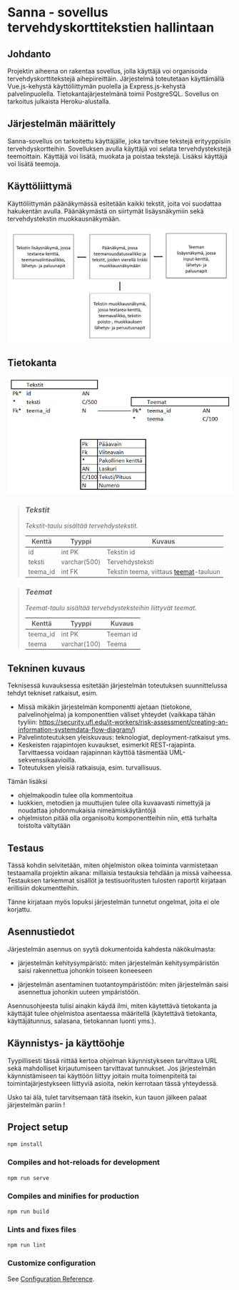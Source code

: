 # Sanna - sovellus tervehdyskorttitekstien hallintaan

## Johdanto

Projektin aiheena on rakentaa sovellus, jolla käyttäjä voi organisoida tervehdyskorttitekstejä aihepiireittäin. Järjestelmä toteutetaan käyttämällä Vue.js-kehystä käyttöliittymän puolella ja Express.js-kehystä palvelinpuolella. Tietokantajärjestelmänä toimii PostgreSQL. Sovellus on tarkoitus julkaista Heroku-alustalla. 

## Järjestelmän määrittely

Sanna-sovellus on tarkoitettu käyttäjälle, joka tarvitsee tekstejä erityyppisiin tervehdyskortteihin. Sovelluksen avulla käyttäjä voi selata tervehdystekstejä teemoittain. Käyttäjä voi lisätä, muokata ja poistaa tekstejä. Lisäksi käyttäjä voi lisätä teemoja. 

## Käyttöliittymä

Käyttöliittymän päänäkymässä esitetään kaikki tekstit, joita voi suodattaa hakukentän avulla. Päänäkymästä on siirtymät lisäysnäkymiin sekä tervehdystekstin muokkausnäkymään. 


![käyttöliittymäkaavio](kuvat/kaavio.png)

## Tietokanta

![tietokantamalli](kuvat/tietokantamalli.png)

> ### _Tekstit_
> _Tekstit-taulu sisältää tervehdystekstit._
>
> Kenttä | Tyyppi | Kuvaus
> ------ | ------ | ------
> id | int PK | Tekstin id
> teksti | varchar(500) |  Tervehdysteksti
> teema_id | int FK | Tekstin teema, viittaus [teemat](#Teemat)-tauluun

> ### _Teemat_
> _Teemat-taulu sisältää tervehdysteksteihin liittyvät teemat._
>
> Kenttä | Tyyppi | Kuvaus
> ------ | ------ | ------
> teema_id | int PK | Teeman id
> teema | varchar(100) |  Teema

## Tekninen kuvaus

Teknisessä kuvauksessa esitetään järjestelmän toteutuksen suunnittelussa tehdyt tekniset
ratkaisut, esim.

-   Missä mikäkin järjestelmän komponentti ajetaan (tietokone, palvelinohjelma)
    ja komponenttien väliset yhteydet (vaikkapa tähän tyyliin:
    https://security.ufl.edu/it-workers/risk-assessment/creating-an-information-systemdata-flow-diagram/)
-   Palvelintoteutuksen yleiskuvaus: teknologiat, deployment-ratkaisut yms.
-   Keskeisten rajapintojen kuvaukset, esimerkit REST-rajapinta. Tarvittaessa voidaan rajapinnan käyttöä täsmentää
    UML-sekvenssikaavioilla.
-   Toteutuksen yleisiä ratkaisuja, esim. turvallisuus.

Tämän lisäksi

-   ohjelmakoodin tulee olla kommentoitua
-   luokkien, metodien ja muuttujien tulee olla kuvaavasti nimettyjä ja noudattaa
    johdonmukaisia nimeämiskäytäntöjä
-   ohjelmiston pitää olla organisoitu komponentteihin niin, että turhalta toistolta
    vältytään

## Testaus

Tässä kohdin selvitetään, miten ohjelmiston oikea toiminta varmistetaan
testaamalla projektin aikana: millaisia testauksia tehdään ja missä vaiheessa.
Testauksen tarkemmat sisällöt ja testisuoritusten tulosten raportit kirjataan
erillisiin dokumentteihin.

Tänne kirjataan myös lopuksi järjestelmän tunnetut ongelmat, joita ei ole korjattu.

## Asennustiedot

Järjestelmän asennus on syytä dokumentoida kahdesta näkökulmasta:

-   järjestelmän kehitysympäristö: miten järjestelmän kehitysympäristön saisi
    rakennettua johonkin toiseen koneeseen

-   järjestelmän asentaminen tuotantoympäristöön: miten järjestelmän saisi
    asennettua johonkin uuteen ympäristöön.

Asennusohjeesta tulisi ainakin käydä ilmi, miten käytettävä tietokanta ja
käyttäjät tulee ohjelmistoa asentaessa määritellä (käytettävä tietokanta,
käyttäjätunnus, salasana, tietokannan luonti yms.).

## Käynnistys- ja käyttöohje

Tyypillisesti tässä riittää kertoa ohjelman käynnistykseen tarvittava URL sekä
mahdolliset kirjautumiseen tarvittavat tunnukset. Jos järjestelmän
käynnistämiseen tai käyttöön liittyy joitain muita toimenpiteitä tai toimintajärjestykseen liittyviä asioita, nekin kerrotaan tässä yhteydessä.

Usko tai älä, tulet tarvitsemaan tätä itsekin, kun tauon jälkeen palaat
järjestelmän pariin !

## Project setup
```
npm install
```

### Compiles and hot-reloads for development
```
npm run serve
```

### Compiles and minifies for production
```
npm run build
```

### Lints and fixes files
```
npm run lint
```

### Customize configuration
See [Configuration Reference](https://cli.vuejs.org/config/).
